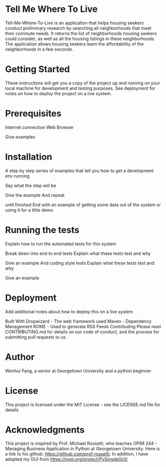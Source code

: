 # Tell Me Where To Live

Tell-Me-Where-To-Live is an application that helps housing seekers conduct preliminary research by searching all neighborhoods that meet their commute needs. It returns the list of neighborhoods housing seekers could consider, as well as all the housing listings in these neighborhoods. The application allows housing seekers learn the affordability of the neighborhoods in a few seconds.

# Getting Started
These instructions will get you a copy of the project up and running on your local machine for development and testing purposes. See deployment for notes on how to deploy the project on a live system.

# Prerequisites
Internet connection
Web Browser

Give examples

# Installation
A step by step series of examples that tell you how to get a development env running

Say what the step will be

Give the example
And repeat

until finished
End with an example of getting some data out of the system or using it for a little demo

# Running the tests
Explain how to run the automated tests for this system

Break down into end to end tests
Explain what these tests test and why

Give an example
And coding style tests
Explain what these tests test and why

Give an example

# Deployment
Add additional notes about how to deploy this on a live system

Built With
Dropwizard - The web framework used
Maven - Dependency Management
ROME - Used to generate RSS Feeds
Contributing
Please read CONTRIBUTING.md for details on our code of conduct, and the process for submitting pull requests to us.

# Author
Wenhui Fang, a senior at Georgetown University and a python beginner 

# License
This project is licensed under the MIT License - see the LICENSE.md file for details

# Acknowledgments
This project is inspired by Prof. Michael Rossetti, who teaches OPIM 244 - Managing Business Application in Python at Georgetown University. Here is a link to his github: https://github.com/prof-rossetti. In addition, I have adopted my GUI from https://pypi.org/project/PySimpleGUI/
